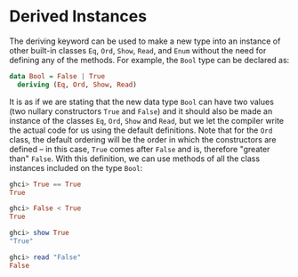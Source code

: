# Derived Instances

The deriving keyword can be used to make a new type into an instance of other built-in classes `Eq`, `Ord`, `Show`, `Read`, and `Enum` without the need for defining any of the methods. For example, the `Bool` type can be declared as:

```haskell
data Bool = False | True
  deriving (Eq, Ord, Show, Read)
```

It is as if we are stating that the new data type `Bool` can have two values \(two nullary constructors `True` and `False`\) and it should also be made an instance of the classes `Eq`, `Ord`, `Show` and `Read`, but we let the compiler write the actual code for us using the default definitions. Note that for the `Ord` class, the default ordering will be the order in which the constructors are defined – in this case, `True` comes after `False` and is, therefore "greater than" `False`. With this definition, we can use methods of all the class instances included on the type `Bool`:

```haskell
ghci> True == True
True

ghci> False < True
True

ghci> show True
"True"

ghci> read "False"
False
```

